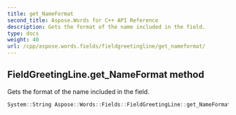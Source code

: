 ```yaml
---
title: get_NameFormat
second_title: Aspose.Words for C++ API Reference
description: Gets the format of the name included in the field. 
type: docs
weight: 40
url: /cpp/aspose.words.fields/fieldgreetingline/get_nameformat/
---
```

## FieldGreetingLine.get_NameFormat method


Gets the format of the name included in the field.

```cpp
System::String Aspose::Words::Fields::FieldGreetingLine::get_NameFormat()
```

